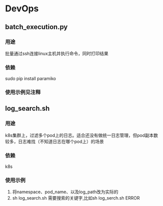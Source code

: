# DevOps
## batch_execution.py
### 用途 
批量通过ssh连接linux主机并执行命令，同时打印结果
### 依赖
sudo pip install paramiko
### 使用示例见注释


## log_search.sh
### 用途 
k8s集群上，过滤多个pod上的日志。适合还没有做统一日志管理，但pod副本数较多，日志难找（不知道日志在哪个pod上）的场景
### 依赖
k8s
### 使用示例
1. 将namespace、pod_name、以及log_path改为实际的
2. sh log_search.sh 需要搜索的关键字,比如sh log_serch.sh ERROR
